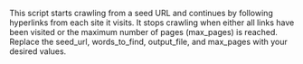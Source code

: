 This script starts crawling from a seed URL and continues by following hyperlinks from each site it visits. It stops crawling when either all links have been visited or the maximum number of pages (max_pages) is reached. 
Replace the seed_url, words_to_find, output_file, and max_pages with your desired values.

